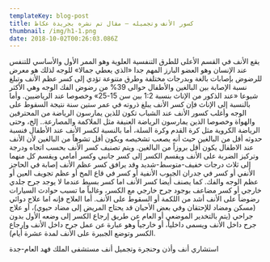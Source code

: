 ```yaml
---
templateKey: blog-post
title: كسور الأنف وتجميله – مقال تم نشره بجريدة عكاظ
thumbnail: /img/h1-1.png
date: 2018-10-02T00:26:03.086Z
---
```


يقع الأنف في القسم الأعلى للطرق التنفسية العلوية وهو الممر الأول والأساسي للتنفس عند الإنسان وهو العضو البارز المهم جدا «الذي يعطي جمالا» للوجه لذلك هو معرض للرضوض بإصابات بالغة وبدرجات مختلفة وطرق متنوعة تؤدي إلى كسر عظم الأنف وتبلغ نسبة الإصابة بين البالغين والأطفال حوالى 39% من رضوض الفك الوجه وهي الأكثر شيوعا «عند الذكور من الإناث بنسبة 1:2 بين سن 15-25» وخصوصا عند الرياضيين. وأما بالنسبة إلى الإناث فإن كسر الأنف يبلغ ذروته في عمر ستين سنة نتيجة السقوط على الوجه وأغلب كسور الأنف عند الشباب تكون للذين يمارسون الرياضة من المحترفين والهواة وخصوصا الذين يمارسون الرياضة العنيفة مثل الملاكمة والمصارعة.. إلخ، وحتى الرياضة الكروية مثل كرة القدم وكرة السلة، أما بالنسبة لكسر الأنف عند الأطفال فنسبة حدوثه أقل من البالغين حيث أنه يصعب تشخيصه ويكون أقل تشوهاً من البالغين لأن الأنف عند الاطفال يكون أقل بروزاً من البالغين. ويتم تصنيف كسر الأنف بحسب اتجاه ودرجة وتركيز الضربة على الأنف ويقسم الكسر إلى كسر جانبي وكسر أمامي ويقسم كل منهما إلى ثلاث درجات خفيف-متوسط-شديد وقد يرافق كسر عظم الأنف إصابة في الحاجز الأنفي أو كسر في جدران الجيوب الأنفية أو كسر في قاع المخ أو عظم تجويف العين أو عظم الوجه والفك. كما يصنف أيضا كسر الأنف اما كسر بسيط عندما لا يوجد جرح جلدي خارجي أو كسر مضاعف بوجود جرح خارجي مع الكسر، وغالباً ما تسبب حوادث السيارات رضوضاً على الأنف أشد من اللكمة أو السقوط على الأنف. أما العلاج فإنه اما علاج دوائي (مسكن ومضاد للإحتقان وفي بعض الأحيان قد يحتاج المريض إلى مضاد حيوي)، أو علاج جراحي (يتم بالتخدير الموضعي أو العام عن طريق إرجاع الكسر إلى وضعه الأول بدون جرح داخل الأنف ويسمى داخلياً، أو خارجياً وهو عبارة عن عمل جرح داخل الأنف وإرجاع الكسر وتوضع الجبيرة على الأنف لمدة عشرة أيام).

استشاري أنف وأذن وحنجرة وتجميل أنف
مستشفى الملك فهد العام-جدة
